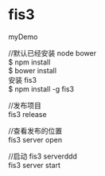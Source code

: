 # fis3
myDemo <br>

//默认已经安装 node bower <br>
$ npm install <br>
$ bower install <br>
安装 fis3 <br>
$ npm install -g fis3 <br>

//发布项目  <br>
  fis3 release <br>
  
//查看发布的位置 <br>
  fis3 server open <br>
  
//启动 fis3 serverddd  <br>
 fis3 server start
